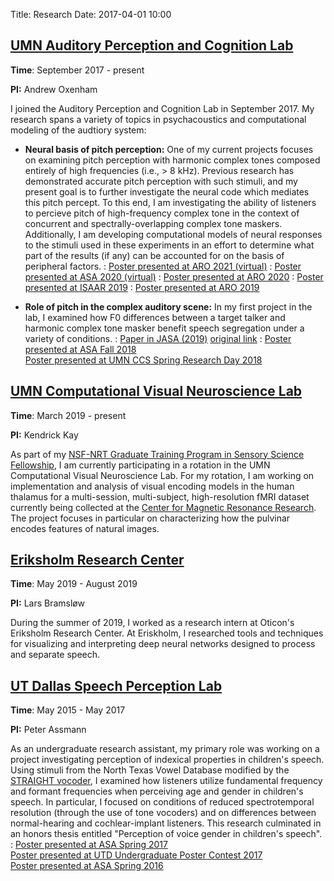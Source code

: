 Title: Research 
Date: 2017-04-01 10:00

[UMN Auditory Perception and Cognition Lab][7]
-----------------

**Time**: September 2017 - present

**PI:** Andrew Oxenham

I joined the Auditory Perception and Cognition Lab in September 2017. My research spans a variety of topics in psychacoustics and computational modeling of the audtiory system:

- **Neural basis of pitch perception:** One of my current projects focuses on examining pitch perception with harmonic complex tones composed entirely of high frequencies (i.e., > 8 kHz). Previous research has demonstrated accurate pitch perception with such stimuli, and my present goal is to further investigate the neural code which mediates this pitch percept. To this end, I am investigating the ability of listeners to percieve pitch of high-frequency complex tone in the context of concurrent and spectrally-overlapping complex tone maskers. Additionally, I am developing computational models of neural responses to the stimuli used in these experiments in an effort to determine what part of the results (if any) can be accounted for on the basis of peripheral factors.
:   [Poster presented at ARO 2021 (virtual)]({filename}/download/GuestOxenhamARO2021.pdf)
:   [Poster presented at ASA 2020 (virtual)]({filename}/download/GuestOxenhamASA2020.pdf)
:   [Poster presented at ARO 2020]({filename}/download/GuestOxenhamARO2020.pdf)
:   [Poster presented at ISAAR 2019]({filename}/download/GuestOxenhamISAAR2019.pdf)
:   [Poster presented at ARO 2019]({filename}/download/GuestOxenhamARO19.pdf)    

- **Role of pitch in the complex auditory scene:** In my first project in the lab, I examined how F0 differences between a target talker and harmonic complex tone masker benefit speech segregation under a variety of conditions.
:   [Paper in JASA (2019)]({filename}/download/GuestOxenham2019JASA.pdf) [original link](https://doi.org/10.1121/1.5102169)
:   [Poster presented at ASA Fall 2018]({filename}/download/GuestOxenhamASAVictoria18.pdf)   
    [Poster presented at UMN CCS Spring Research Day 2018]({filename}/download/GuestOxenhamSRD18.pdf)

[UMN Computational Visual Neuroscience Lab](http://cvnlab.net/home.shtml)
-----------------

**Time**: March 2019 - present

**PI:** Kendrick Kay 

As part of my [NSF-NRT Graduate Training Program in Sensory Science Fellowship](http://catss.umn.edu/opportunities.htm), I am currently participating in a rotation in the UMN Computational Visual Neuroscience Lab. For my rotation, I am working on implementation and analysis of visual encoding models in the human thalamus for a multi-session, multi-subject, high-resolution fMRI dataset currently being collected at the [Center for Magnetic Resonance Research](https://www.cmrr.umn.edu/). The project focuses in particular on characterizing how the pulvinar encodes features of natural images.

[Eriksholm Research Center][10]
-----------------

**Time**: May 2019 - August 2019 

**PI:** Lars Bramsløw

During the summer of 2019, I worked as a research intern at Oticon's Eriksholm Research Center. At Eriskholm, I researched tools and techniques for visualizing and interpreting deep neural networks designed to process and separate speech. 

[UT Dallas Speech Perception Lab][1]
-----------------

**Time**: May 2015 - May 2017 

**PI:** Peter Assmann

As an undergraduate research assistant, my primary role was working on a project investigating perception of indexical properties in children's speech. Using stimuli from the North Texas Vowel Database modified by the [STRAIGHT vocoder][3], I examined how listeners utilize fundamental frequency and formant frequencies when perceiving age and gender in children's speech. In particular, I focused on conditions of reduced spectrotemporal resolution (through the use of tone vocoders) and on differences between normal-hearing and cochlear-implant listeners. This research culminated in an honors thesis entitled "Perception of voice gender in children's speech". 
:  [Poster presented at ASA Spring 2017][9]   
   [Poster presented at UTD Undergraduate Poster Contest 2017][8]   
   [Poster presented at ASA Spring 2016][2]


[1]: https://www.utdallas.edu/~assmann/ 
[2]: {filename}/download/GuestetalASA16.pdf
[3]: www.wakayama-u.ac.jp/~kawahara/STRAIGHTadv/index_e.html 
[7]: http://apc.psych.umn.edu
[8]: {filename}/download/GuestAEEUR17.pdf
[9]: {filename}/download/GuestetalASA17.pdf
[10]: https://www.eriksholm.com/
